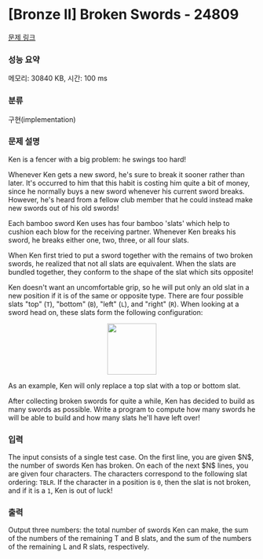 # [Bronze II] Broken Swords - 24809 

[문제 링크](https://www.acmicpc.net/problem/24809) 

### 성능 요약

메모리: 30840 KB, 시간: 100 ms

### 분류

구현(implementation)

### 문제 설명

<p>Ken is a fencer with a big problem: he swings too hard!</p>

<p>Whenever Ken gets a new sword, he's sure to break it sooner rather than later. It's occurred to him that this habit is costing him quite a bit of money, since he normally buys a new sword whenever his current sword breaks. However, he's heard from a fellow club member that he could instead make new swords out of his old swords!</p>

<p>Each bamboo sword Ken uses has four bamboo 'slats' which help to cushion each blow for the receiving partner. Whenever Ken breaks his sword, he breaks either one, two, three, or all four slats.</p>

<p>When Ken first tried to put a sword together with the remains of two broken swords, he realized that not all slats are equivalent. When the slats are bundled together, they conform to the shape of the slat which sits opposite!</p>

<p>Ken doesn't want an uncomfortable grip, so he will put only an old slat in a new position if it is of the same or opposite type.  There are four possible slats "top" (<code>T</code>), "bottom" (<code>B</code>), "left" (<code>L</code>), and "right" (<code>R</code>). When looking at a sword head on, these slats form the following configuration:</p>

<p style="text-align: center;"><img alt="" src="" style="width: 100px; height: 104px;"></p>

<p>As an example, Ken will only replace a top slat with a top or bottom slat.</p>

<p>After collecting broken swords for quite a while, Ken has decided to build as many swords as possible.  Write a program to compute how many swords he will be able to build and how many slats he'll have left over!</p>

### 입력 

 <p>The input consists of a single test case. On the first line, you are given $N$, the number of swords Ken has broken.  On each of the next $N$ lines, you are given four characters. The characters correspond to the following slat ordering: <code>TBLR</code>. If the character in a position is <code>0</code>, then the slat is not broken, and if it is a <code>1</code>, Ken is out of luck!</p>

### 출력 

 <p>Output three numbers: the total number of swords Ken can make, the sum of the numbers of the remaining T and B slats, and the sum of the numbers of the remaining L and R slats, respectively.</p>

